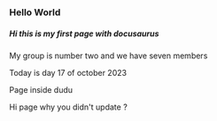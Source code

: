 ### Hello World

##### Hi this is my first page with docusaurus


My group is number two and we have seven members 

Today is day 17 of october 2023


Page inside dudu 


Hi page why you didn't update ? 